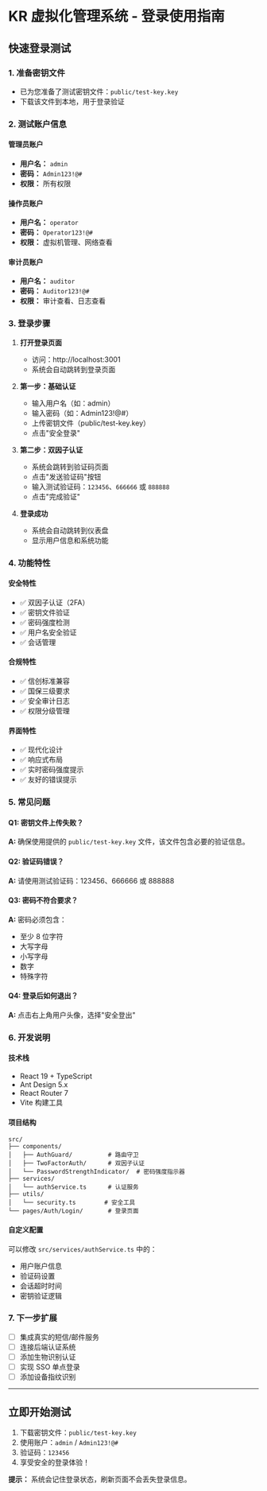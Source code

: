 # KR 虚拟化管理系统 - 登录使用指南

## 快速登录测试

### 1. 准备密钥文件

- 已为您准备了测试密钥文件：`public/test-key.key`
- 下载该文件到本地，用于登录验证

### 2. 测试账户信息

#### 管理员账户

- **用户名：** `admin`
- **密码：** `Admin123!@#`
- **权限：** 所有权限

#### 操作员账户

- **用户名：** `operator`
- **密码：** `Operator123!@#`
- **权限：** 虚拟机管理、网络查看

#### 审计员账户

- **用户名：** `auditor`
- **密码：** `Auditor123!@#`
- **权限：** 审计查看、日志查看

### 3. 登录步骤

1. **打开登录页面**

   - 访问：http://localhost:3001
   - 系统会自动跳转到登录页面

2. **第一步：基础认证**

   - 输入用户名（如：admin）
   - 输入密码（如：Admin123!@#）
   - 上传密钥文件（public/test-key.key）
   - 点击"安全登录"

3. **第二步：双因子认证**

   - 系统会跳转到验证码页面
   - 点击"发送验证码"按钮
   - 输入测试验证码：`123456`、`666666` 或 `888888`
   - 点击"完成验证"

4. **登录成功**
   - 系统会自动跳转到仪表盘
   - 显示用户信息和系统功能

### 4. 功能特性

#### 安全特性

- ✅ 双因子认证（2FA）
- ✅ 密钥文件验证
- ✅ 密码强度检测
- ✅ 用户名安全验证
- ✅ 会话管理

#### 合规特性

- ✅ 信创标准兼容
- ✅ 国保三级要求
- ✅ 安全审计日志
- ✅ 权限分级管理

#### 界面特性

- ✅ 现代化设计
- ✅ 响应式布局
- ✅ 实时密码强度提示
- ✅ 友好的错误提示

### 5. 常见问题

#### Q1: 密钥文件上传失败？

**A:** 确保使用提供的 `public/test-key.key` 文件，该文件包含必要的验证信息。

#### Q2: 验证码错误？

**A:** 请使用测试验证码：123456、666666 或 888888

#### Q3: 密码不符合要求？

**A:** 密码必须包含：

- 至少 8 位字符
- 大写字母
- 小写字母
- 数字
- 特殊字符

#### Q4: 登录后如何退出？

**A:** 点击右上角用户头像，选择"安全登出"

### 6. 开发说明

#### 技术栈

- React 19 + TypeScript
- Ant Design 5.x
- React Router 7
- Vite 构建工具

#### 项目结构

```
src/
├── components/
│   ├── AuthGuard/          # 路由守卫
│   ├── TwoFactorAuth/      # 双因子认证
│   └── PasswordStrengthIndicator/  # 密码强度指示器
├── services/
│   └── authService.ts      # 认证服务
├── utils/
│   └── security.ts        # 安全工具
└── pages/Auth/Login/       # 登录页面
```

#### 自定义配置

可以修改 `src/services/authService.ts` 中的：

- 用户账户信息
- 验证码设置
- 会话超时时间
- 密钥验证逻辑

### 7. 下一步扩展

- [ ] 集成真实的短信/邮件服务
- [ ] 连接后端认证系统
- [ ] 添加生物识别认证
- [ ] 实现 SSO 单点登录
- [ ] 添加设备指纹识别

---

## 立即开始测试

1. 下载密钥文件：`public/test-key.key`
2. 使用账户：`admin` / `Admin123!@#`
3. 验证码：`123456`
4. 享受安全的登录体验！

**提示：** 系统会记住登录状态，刷新页面不会丢失登录信息。
